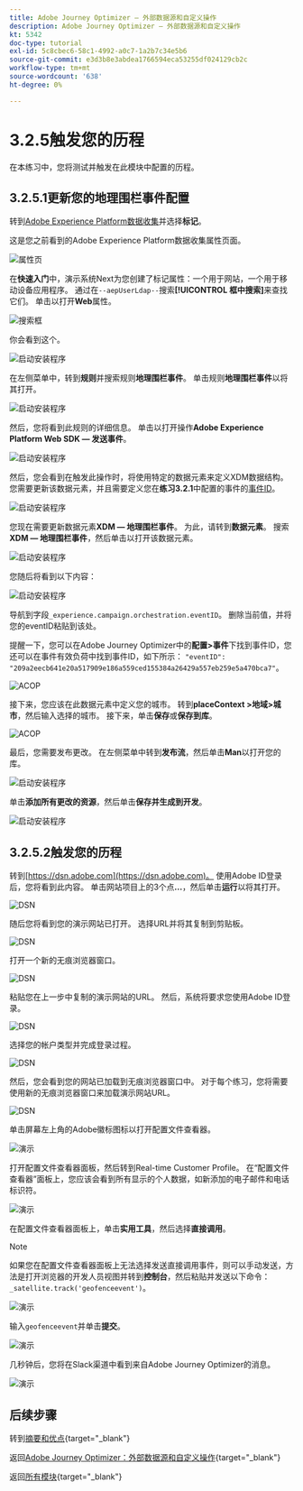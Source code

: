 ```yaml
---
title: Adobe Journey Optimizer — 外部数据源和自定义操作
description: Adobe Journey Optimizer — 外部数据源和自定义操作
kt: 5342
doc-type: tutorial
exl-id: 5c8cbec6-58c1-4992-a0c7-1a2b7c34e5b6
source-git-commit: e3d3b8e3abdea1766594eca53255df024129cb2c
workflow-type: tm+mt
source-wordcount: '638'
ht-degree: 0%

---
```


# 3.2.5触发您的历程

在本练习中，您将测试并触发在此模块中配置的历程。

## 3.2.5.1更新您的地理围栏事件配置

转到[Adobe Experience Platform数据收集](https://experience.adobe.com/launch/)并选择&#x200B;**标记**。

这是您之前看到的Adobe Experience Platform数据收集属性页面。

![属性页](./../../../../modules/delivery-activation/datacollection/dc1.1/images/launch1.png)

在&#x200B;**快速入门**&#x200B;中，演示系统Next为您创建了标记属性：一个用于网站，一个用于移动设备应用程序。 通过在`--aepUserLdap--`搜索&#x200B;**[!UICONTROL 框中搜索]**&#x200B;来查找它们。 单击以打开&#x200B;**Web**&#x200B;属性。

![搜索框](./../../../../modules/delivery-activation/datacollection/dc1.1/images/property6.png)

你会看到这个。

![启动安装程序](./images/rule1.png)

在左侧菜单中，转到&#x200B;**规则**&#x200B;并搜索规则&#x200B;**地理围栏事件**。 单击规则&#x200B;**地理围栏事件**&#x200B;以将其打开。

![启动安装程序](./images/rule2.png)

然后，您将看到此规则的详细信息。 单击以打开操作&#x200B;**Adobe Experience Platform Web SDK — 发送事件**。

![启动安装程序](./images/rule3.png)

然后，您会看到在触发此操作时，将使用特定的数据元素来定义XDM数据结构。 您需要更新该数据元素，并且需要定义您在&#x200B;**练习3.2.1**&#x200B;中配置的事件的[事件ID](./ex1.md)。

![启动安装程序](./images/rule4.png)

您现在需要更新数据元素&#x200B;**XDM — 地理围栏事件**。 为此，请转到&#x200B;**数据元素**。 搜索&#x200B;**XDM — 地理围栏事件**，然后单击以打开该数据元素。

![启动安装程序](./images/rule5.png)

您随后将看到以下内容：

![启动安装程序](./images/rule6.png)

导航到字段`_experience.campaign.orchestration.eventID`。 删除当前值，并将您的eventID粘贴到该处。

提醒一下，您可以在Adobe Journey Optimizer中的&#x200B;**配置>事件**&#x200B;下找到事件ID，您还可以在事件有效负荷中找到事件ID，如下所示： `"eventID": "209a2eecb641e20a517909e186a559ced155384a26429a557eb259e5a470bca7"`。

![ACOP](./images/payloadeventID.png)

接下来，您应该在此数据元素中定义您的城市。 转到&#x200B;**placeContext >地域>城市**，然后输入选择的城市。 接下来，单击&#x200B;**保存**&#x200B;或&#x200B;**保存到库**。

![ACOP](./images/payloadeventIDgeo.png)

最后，您需要发布更改。 在左侧菜单中转到&#x200B;**发布流**，然后单击&#x200B;**Man**&#x200B;以打开您的库。

![启动安装程序](./images/rule8.png)

单击&#x200B;**添加所有更改的资源**，然后单击&#x200B;**保存并生成到开发**。

![启动安装程序](./images/rule9.png)

## 3.2.5.2触发您的历程

转到[https://dsn.adobe.com](https://dsn.adobe.com)。 使用Adobe ID登录后，您将看到此内容。 单击网站项目上的3个点&#x200B;**...**，然后单击&#x200B;**运行**&#x200B;以将其打开。

![DSN](./../../datacollection/dc1.1/images/web8.png)

随后您将看到您的演示网站已打开。 选择URL并将其复制到剪贴板。

![DSN](../../../getting-started/gettingstarted/images/web3.png)

打开一个新的无痕浏览器窗口。

![DSN](../../../getting-started/gettingstarted/images/web4.png)

粘贴您在上一步中复制的演示网站的URL。 然后，系统将要求您使用Adobe ID登录。

![DSN](../../../getting-started/gettingstarted/images/web5.png)

选择您的帐户类型并完成登录过程。

![DSN](../../../getting-started/gettingstarted/images/web6.png)

然后，您会看到您的网站已加载到无痕浏览器窗口中。 对于每个练习，您将需要使用新的无痕浏览器窗口来加载演示网站URL。

![DSN](../../../getting-started/gettingstarted/images/web7.png)

单击屏幕左上角的Adobe徽标图标以打开配置文件查看器。

![演示](./../../../../modules/delivery-activation/datacollection/dc1.2/images/pv1.png)

打开配置文件查看器面板，然后转到Real-time Customer Profile。 在“配置文件查看器”面板上，您应该会看到所有显示的个人数据，如新添加的电子邮件和电话标识符。

![演示](./images/pv2.png)

在配置文件查看器面板上，单击&#x200B;**实用工具**，然后选择&#x200B;**直接调用**。

>[!NOTE]
>
>如果您在配置文件查看器面板上无法选择发送直接调用事件，则可以手动发送，方法是打开浏览器的开发人员视图并转到&#x200B;**控制台**，然后粘贴并发送以下命令： `_satellite.track('geofenceevent')`。

![演示](./images/pv3.png)

输入`geofenceevent`并单击&#x200B;**提交**。

![演示](./images/pv4.png)

几秒钟后，您将在Slack渠道中看到来自Adobe Journey Optimizer的消息。

![演示](./images/smsdemo4.png)

## 后续步骤

转到[摘要和优点](./summary.md){target="_blank"}

返回[Adobe Journey Optimizer：外部数据源和自定义操作](journey-orchestration-external-weather-api-sms.md){target="_blank"}

返回[所有模块](./../../../../overview.md){target="_blank"}
